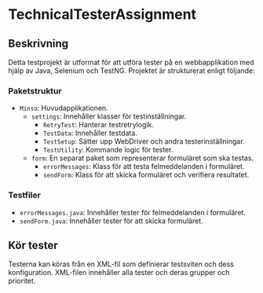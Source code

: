 # TechnicalTesterAssignment

## Beskrivning
Detta testprojekt är utformat för att utföra tester på en webbapplikation med hjälp av Java, Selenium och TestNG. Projektet är strukturerat enligt följande:

### Paketstruktur
- `Minso`: Huvudapplikationen.
    - `settings`: Innehåller klasser för testinställningar.
        - `RetryTest`: Hanterar testretrylogik.
        - `TestData`: Innehåller testdata.
        - `TestSetup`: Sätter upp WebDriver och andra testerinställningar.
        - `TestUtility`: Kommande logic för tester.
    - `form`: En separat paket som representerar formuläret som ska testas.
        - `errorMessages`: Klass för att testa felmeddelanden i formuläret.
        - `sendForm`: Klass för att skicka formuläret och verifiera resultatet.

### Testfiler
- `errorMessages.java`: Innehåller tester för felmeddelanden i formuläret.
- `sendForm.java`: Innehåller tester för att skicka formuläret.

## Kör tester
Testerna kan köras från en XML-fil som definierar testsviten och dess konfiguration. XML-filen innehåller alla tester och deras grupper och prioritet.
